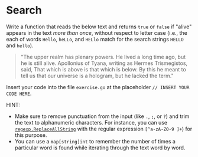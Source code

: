# Search

Write a function that reads the below text and returns `true` or `false` if "alive" appears in the text *more than once*, without respect to letter case (i.e., the each of words `Hello`, `heLLo`, and `HELlo` match for the search strings `HELLO` and `hello`).

> "The upper realm has plenary powers. He lived a long time ago, but he is still alive. Apollonius of Tyana, writing as Hermes Trismegistos, said, That which is above is that which is below. By this he meant to tell us that our universe is a hologram, but he lacked the term."

Insert your code into the file `exercise.go` at the placeholder `// INSERT YOUR CODE HERE`.

HINT: 
- Make sure to remove punctuation from the input (like `.`, `;`, or `?`) and trim the text to alphanumeric characters. For instance, you can use [`regexp.ReplaceAllString`](https://pkg.go.dev/regexp#Regexp.ReplaceAllString) with the regular expression `[^a-zA-Z0-9 ]+`) for this purpose.
- You can use a `map[string]int` to remember the number of times a particular word is found while iterating through the text word by word.
